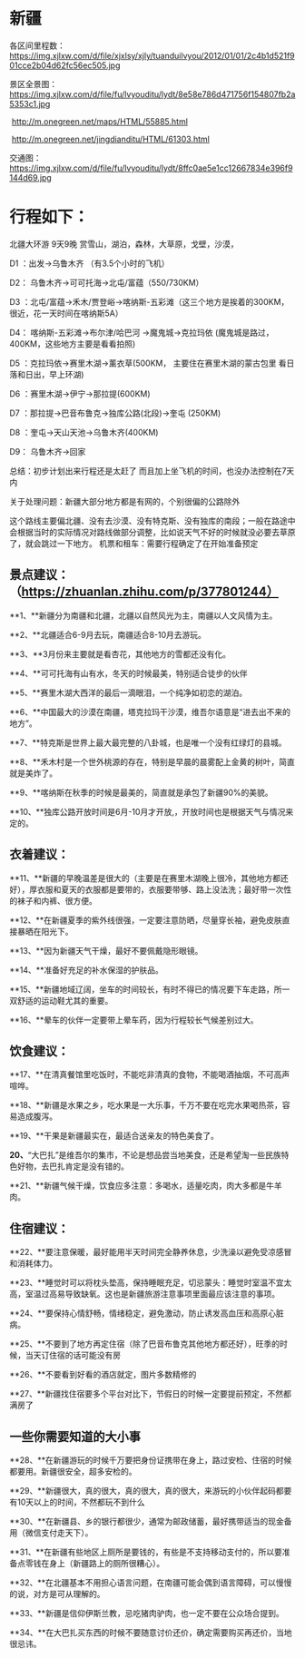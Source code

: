 # 新疆

各区间里程数：https://img.xjlxw.com/d/file/xjxlsy/xjly/tuanduilvyou/2012/01/01/2c4b1d521f901cce2b04d62fc56ec505.jpg

景区全景图： https://img.xjlxw.com/d/file/fu/lvyouditu/lydt/8e58e786d471756f154807fb2a5353c1.jpg

​						  http://m.onegreen.net/maps/HTML/55885.html

​						 http://m.onegreen.net/jingdianditu/HTML/61303.html

交通图：https://img.xjlxw.com/d/file/fu/lvyouditu/lydt/8ffc0ae5e1cc12667834e396f9144d69.jpg

# 行程如下： 

北疆大环游 9天9晚 赏雪山，湖泊，森林，大草原，戈壁，沙漠，

D1 ：出发→乌鲁木齐 （有3.5个小时的飞机）

D2： 乌鲁木齐→可可托海→北屯/富蕴（550/730KM） 

D3 ：北屯/富蕴→禾木/贾登峪->喀纳斯-五彩滩（这三个地方是挨着的300KM，很近，花一天时间在喀纳斯5A）

D4： 喀纳斯-五彩滩→布尔津/哈巴河 ->魔鬼城->克拉玛依 (魔鬼城是路过，400KM，这些地方主要是看看拍照)

D5 ：克拉玛依→赛里木湖→薰衣草(500KM， 主要住在赛里木湖的蒙古包里 看日落和日出，早上环湖)

D6 ：赛里木湖→伊宁→那拉提(600KM)

D7 ：那拉提->巴音布鲁克→独库公路(北段)→奎屯 (250KM)

D8 ：奎屯→天山天池→乌鲁木齐(400KM) 

D9： 乌鲁木齐→回家

总结：初步计划出来行程还是太赶了 而且加上坐飞机的时间，也没办法控制在7天内

关于处理问题：新疆大部分地方都是有网的，个别很偏的公路除外

这个路线主要偏北疆、没有去沙漠、没有特克斯、没有独库的南段；一般在路途中会根据当时的实际情况对路线做部分调整，比如说天气不好的时候就没必要去草原了，就会跳过一下地方。
机票和租车：需要行程确定了在开始准备预定



## **景点建议：**（https://zhuanlan.zhihu.com/p/377801244）

**1、**新疆分为南疆和北疆，北疆以自然风光为主，南疆以人文风情为主。

**2、**北疆适合6-9月去玩，南疆适合8-10月去游玩。

**3、**3月份来主要就是看杏花，其他地方的雪都还没有化。

**4、**可可托海有山有水，冬天的时候最美，特别适合徒步的伙伴

**5、**赛里木湖大西洋的最后一滴眼泪，一个纯净如初恋的湖泊。

**6、**中国最大的沙漠在南疆，塔克拉玛干沙漠，维吾尔语意是“进去出不来的地方”。

**7、**特克斯是世界上最大最完整的八卦城，也是唯一个没有红绿灯的县城。

**8、**禾木村是一个世外桃源的存在，特别是早晨的晨雾配上金黄的树叶，简直就是美炸了。

**9、**喀纳斯在秋季的时候是最美的，简直就是承包了新疆90%的美貌。

**10、**独库公路开放时间是6月-10月才开放,，开放时间也是根据天气与情况来定的。

## **衣着建议：**

**11、**新疆的早晚温差是很大的（主要是在赛里木湖晚上很冷，其他地方都还好），厚衣服和夏天的衣服都是要带的，衣服要带够、路上没法洗；最好带一次性的袜子和内裤、很方便。

**12、**在新疆夏季的紫外线很强，一定要注意防晒，尽量穿长袖，避免皮肤直接暴晒在阳光下。

**13、**因为新疆天气干燥，最好不要佩戴隐形眼镜。

**14、**准备好充足的补水保湿的护肤品。

**15、**新疆地域辽阔，坐车的时间较长，有时不得已的情况要下车走路，所一双舒适的运动鞋尤其的重要。

**16、**晕车的伙伴一定要带上晕车药，因为行程较长气候差别过大。

## **饮食建议：**

**17、**在清真餐馆里吃饭时，不能吃非清真的食物，不能喝酒抽烟，不可高声喧哗。

**18、**新疆是水果之乡，吃水果是一大乐事，千万不要在吃完水果喝热茶，容易造成腹泻。

**19、**干果是新疆最实在，最适合送亲友的特色美食了。

**20、**“大巴扎”是维吾尔的集市，不论是想品尝当地美食，还是希望淘一些民族特色好物，去巴扎肯定是没有错的。

**21、**新疆气候干燥，饮食应多注意：多喝水，适量吃肉，肉大多都是牛羊肉。

## **住宿建议：**

**22、**要注意保暖，最好能用半天时间完全静养休息，少洗澡以避免受凉感冒和消耗体力。

**23、**睡觉时可以将枕头垫高，保持睡眠充足，切忌蒙头：睡觉时室温不宜太高，室温过高易导致缺氧。这也是新疆旅游注意事项里面最应该注意的事项。

**24、**要保持心情舒畅，情绪稳定，避免激动，防止诱发高血压和高原心脏病。

**25、**不要到了地方再定住宿（除了巴音布鲁克其他地方都还好），旺季的时候，当天订住宿的话可能没有房

**26、**不要看到好看的酒店就定，图片多数精修的

**27、**新疆找住宿要多个平台对比下，节假日的时候一定要提前预定，不然都满房了

## **一些你需要知道的大小事**

**28、**在新疆游玩的时候千万要把身份证携带在身上，路过安检、住宿的时候都要用。新疆很安全，超多安检的。

**29、**新疆很大，真的很大，真的很大，真的很大，来游玩的小伙伴起码都要有10天以上的时间，不然都玩不到什么

**30、**在新疆县、乡的银行都很少，通常为邮政储蓄，最好携带适当的现金备用（微信支付走天下）。

**31、**在新疆有些地区上厕所是要钱的，有些是不支持移动支付的，所以要准备点零钱在身上（新疆路上的厕所很糟心）。

**32、**在北疆基本不用担心语言问题，在南疆可能会偶到语言障碍，可以慢慢的说，对方是可从理解的。

**33、**新疆是信仰伊斯兰教，忌吃猪肉驴肉，也一定不要在公众场合提到。

**34、**在大巴扎买东西的时候不要随意讨价还价，确定需要购买再还价，当地很忌讳。
